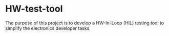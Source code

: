 # HW-test-tool
The purpose of this project is to develop a HW-In-Loop (HIL) testing tool to simplify the electronics developer tasks.
